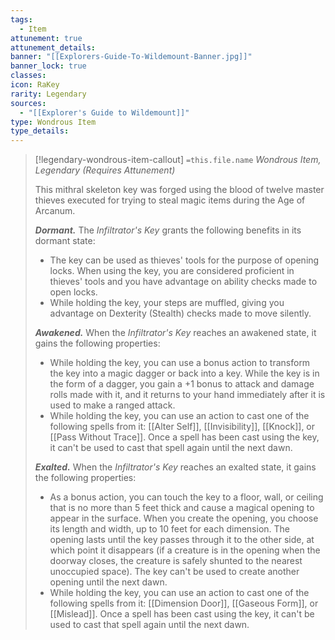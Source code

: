```yaml
---
tags:
  - Item
attunement: true
attunement_details: 
banner: "[[Explorers-Guide-To-Wildemount-Banner.jpg]]"
banner_lock: true
classes: 
icon: RaKey
rarity: Legendary
sources:
  - "[[Explorer's Guide to Wildemount]]"
type: Wondrous Item
type_details:
---
```

>[!legendary-wondrous-item-callout] `=this.file.name`
>*Wondrous Item, Legendary (Requires Attunement)*
>
>This mithral skeleton key was forged using the blood of twelve master thieves executed for trying to steal magic items during the Age of Arcanum.
>
>***Dormant.*** The *Infiltrator's Key* grants the following benefits in its dormant state:
>
>* The key can be used as thieves' tools for the purpose of opening locks. When using the key, you are considered proficient in thieves' tools and you have advantage on ability checks made to open locks.
>* While holding the key, your steps are muffled, giving you advantage on Dexterity (Stealth) checks made to move silently.
>
>***Awakened.*** When the *Infiltrator's Key* reaches an awakened state, it gains the following properties:
>
>* While holding the key, you can use a bonus action to transform the key into a magic dagger or back into a key. While the key is in the form of a dagger, you gain a +1 bonus to attack and damage rolls made with it, and it returns to your hand immediately after it is used to make a ranged attack.
>* While holding the key, you can use an action to cast one of the following spells from it: [[Alter Self]], [[Invisibility]], [[Knock]], or [[Pass Without Trace]]. Once a spell has been cast using the key, it can't be used to cast that spell again until the next dawn.
>
>***Exalted.*** When the *Infiltrator's Key* reaches an exalted state, it gains the following properties:
>
>* As a bonus action, you can touch the key to a floor, wall, or ceiling that is no more than 5 feet thick and cause a magical opening to appear in the surface. When you create the opening, you choose its length and width, up to 10 feet for each dimension. The opening lasts until the key passes through it to the other side, at which point it disappears (if a creature is in the opening when the doorway closes, the creature is safely shunted to the nearest unoccupied space). The key can't be used to create another opening until the next dawn.
>* While holding the key, you can use an action to cast one of the following spells from it: [[Dimension Door]], [[Gaseous Form]], or [[Mislead]]. Once a spell has been cast using the key, it can't be used to cast that spell again until the next dawn.
>
>
